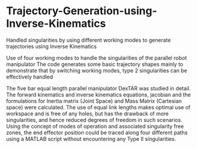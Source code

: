 # Trajectory-Generation-using-Inverse-Kinematics
Handled singularities by using different working modes to generate trajectories using Inverse Kinematics

Use of four working modes to handle the singularities of the parallel robot manipulator
The code generates some basic trajectory shapes mainly to demonstrate that by switching working modes, type 2 singularities can be effectively handled

The five bar equal length parallel manipulator DexTAR was studied in detail. The forward kinematics and inverse kinematics equations, jacobian and the formulations for Inertia matrix (Joint Space) and Mass Matrix (Cartesian space) were calculated. The use of equal link lengths makes optimal use of workspace and is free of any holes, but has the drawback of more singularities, and
hence reduced degrees of freedom in such scenarios. Using the concept of modes of operation and associated singularity free zones, the end effector position could be traced along four different paths using a MATLAB script without encountering any Type II singularities.
